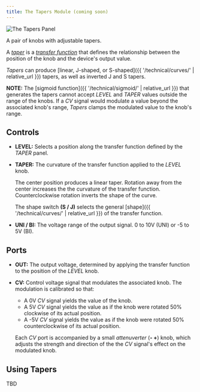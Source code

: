 ```yaml
---
title: The Tapers Module (coming soon)
---
```

<img class="panel" src="panel.svg" alt="The Tapers Panel" />

A pair of knobs with adjustable tapers.

A
_[taper](https://en.wikipedia.org/wiki/Potentiometer#Resistance–position_relationship:_"taper")_
is a
_[transfer function](https://en.wikipedia.org/wiki/Transfer_function)_
that defines the relationship
between the position of the knob
and the device's output value.

_Tapers_ can produce
[linear, J-shaped, or S-shaped]({{ '/technical/curves/' | relative_url }})
tapers,
as well as inverted J and S tapers.

**NOTE:**
    The [sigmoid function]({{ '/technical/sigmoid/' | relative_url }})
    that generates the tapers
    cannot accept _LEVEL_ and _TAPER_ values
    outside the range of the knobs.
    If a _CV_ signal would modulate a value
    beyond the associated knob's range,
    _Tapers_ clamps the modulated value
    to the knob's range.

## Controls
- **LEVEL:**
    Selects a position
    along the transfer function
    defined by the _TAPER_ panel.

- **TAPER:**
    The curvature
    of the transfer function
    applied to the _LEVEL_ knob.

    The center position
    produces a linear taper.
    Rotation away from the center
    increases the the curvature of the transfer function.
    Counterclockwise rotation
    inverts the shape of the curve.

    The shape switch **(S / J)**
    selects the general [shape]({{ '/technical/curves/' | relative_url }})
    of the transfer function.

- **UNI / BI:**
    The voltage range of the output signal.
    0 to 10V (UNI)
    or -5 to 5V (BI).

## Ports
- **OUT:**
    The output voltage,
    determined by applying the transfer function
    to the position of the _LEVEL_ knob.

- **CV:**
    Control voltage signal that modulates the associated knob.
    The modulation is calibrated so that:
    - A 0V _CV_ signal yields the value of the knob.
    - A 5V _CV_ signal yields the value
        as if the knob were rotated 50%
        clockwise
        of its actual position.
    - A -5V _CV_ signal yields the value
        as if the knob were rotated 50%
        counterclockwise
        of its actual position.

    Each _CV_ port
        is accompanied by a small *attenuverter* (**- +**) knob,
        which adjusts the strength and direction
        of the the _CV_ signal's effect
        on the modulated knob.

## Using Tapers

TBD
